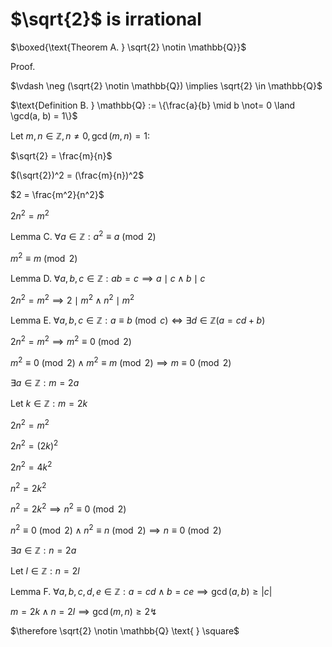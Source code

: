 # $\sqrt{2}$ is irrational

$\boxed{\text{Theorem A. } \sqrt{2} \notin \mathbb{Q}}$

$\text{Proof. }$

$\vdash \neg (\sqrt{2} \notin \mathbb{Q}) \implies \sqrt{2} \in \mathbb{Q}$

$\text{Definition B. } \mathbb{Q} := \{\frac{a}{b} \mid b \not= 0 \land \gcd(a, b) = 1\}$

Let $m, n \in \mathbb{Z}, n \not= 0, \gcd(m, n) = 1$:

$\sqrt{2} = \frac{m}{n}$

$(\sqrt{2})^2 = (\frac{m}{n})^2$

$2 = \frac{m^2}{n^2}$

$2n^2 = m^2$

$\text{Lemma C. } \forall a \in \mathbb{Z}: a^2 \equiv a \pmod 2$

$m^2 \equiv m \pmod 2$

$\text{Lemma D. } \forall a, b, c \in \mathbb{Z}: ab = c \implies a \mid c \land b \mid c$

$2n^2 = m^2 \implies 2 \mid m^2 \land n^2 \mid m^2$

$\text{Lemma E. } \forall a, b, c \in \mathbb{Z}: a \equiv b \pmod c \iff \exists d \in \mathbb{Z}(a = cd + b)$

$2n^2 = m^2 \implies m^2 \equiv 0 \pmod 2$

$m^2 \equiv 0 \pmod 2 \land m^2 \equiv m \pmod 2 \implies m \equiv 0 \pmod 2$

$\exists a \in \mathbb{Z}: m = 2a$

Let $k \in \mathbb{Z}: m = 2k$

$2n^2 = m^2$

$2n^2 = (2k)^2$

$2n^2 = 4k^2$

$n^2 = 2k^2$

$n^2 = 2k^2 \implies n^2 \equiv 0 \pmod 2$

$n^2 \equiv 0 \pmod 2 \land n^2 \equiv n \pmod 2 \implies n \equiv 0 \pmod 2$

$\exists a \in \mathbb{Z}: n = 2a$

Let $l \in \mathbb{Z}: n = 2l$

$\text{Lemma F. } \forall a, b, c, d, e \in \mathbb{Z}: a = cd \land b = ce \implies \gcd(a, b) \ge |c|$

$m = 2k \land n = 2l \implies \gcd(m, n) \ge 2 \text{↯}$

$\therefore \sqrt{2} \notin \mathbb{Q} \text{ } \square$
